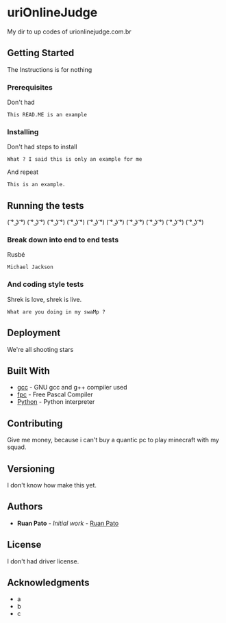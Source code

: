 # uriOnlineJudge

My dir to up codes of urionlinejudge.com.br

## Getting Started

The Instructions is for nothing

### Prerequisites

Don't had

```
This READ.ME is an example
```

### Installing

Don't had steps to install

```
What ? I said this is only an example for me
```

And repeat

```
This is an example.
```

## Running the tests

( ͡° ͜ʖ ͡°) ( ͡° ͜ʖ ͡°) ( ͡° ͜ʖ ͡°) ( ͡° ͜ʖ ͡°) ( ͡° ͜ʖ ͡°) ( ͡° ͜ʖ ͡°) ( ͡° ͜ʖ ͡°) ( ͡° ͜ʖ ͡°) ( ͡° ͜ʖ ͡°) ( ͡° ͜ʖ ͡°)

### Break down into end to end tests

Rusbé

```
Michael Jackson
```

### And coding style tests

Shrek is love, shrek is live.

```
What are you doing in my swaMp ?
```

## Deployment

We're all shooting stars

## Built With

* [gcc](https://gcc.gnu.org/) - GNU gcc and g++ compiler used
* [fpc](https://www.freepascal.org/) - Free Pascal Compiler
* [Python](https://www.python.org/) - Python interpreter

## Contributing

Give me money, because i can't buy a quantic pc to play minecraft with my squad.

## Versioning

I don't know how make this yet.

## Authors

* **Ruan Pato** - *Initial work* - [Ruan Pato](https://github.com/ruanpato)

## License

I don't had driver license.

## Acknowledgments

* a
* b
* c